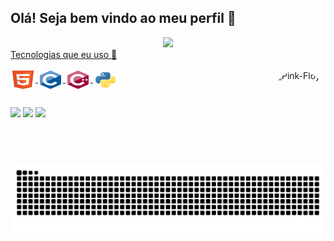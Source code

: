 ## Olá! Seja bem vindo ao meu perfil 🤙
<div align="center">
  <a href="https://github.com/biell-lopes">
  <img height="180em" src="https://github-readme-stats.vercel.app/api?username=biell-lopes&show_icons=true&theme=dark&include_all_commits=true&count_private=true"/>
    </div>
     
  <div>
   Tecnologias que eu uso 🧙
    </div>
      

  <div style="display: inline_block"><br>
  <img align="center" alt="Biel-HTML" height="30" width="40" src="https://raw.githubusercontent.com/devicons/devicon/master/icons/html5/html5-original.svg">
  <img align="center" alt="Biel-C" height="30" width="40" src="https://raw.githubusercontent.com/devicons/devicon/master/icons/c/c-original.svg">
  <img align="center" alt="Biel-Cplusplus" height="30" width="40" src="https://raw.githubusercontent.com/devicons/devicon/master/icons/cplusplus/cplusplus-original.svg">
    <img align="center" alt="Biel-Python" height="30" width="40" src="https://raw.githubusercontent.com/devicons/devicon/master/icons/python/python-original.svg">
  <img align="right" alt="Pink-Floyd" height="150" style="border-radius:50px;" src="https://c.tenor.com/fCcpPBwaJk0AAAAC/pink-floyd-the-dark-side-of-the-moon.gif">
</div>
  
  ##
 
<div> 
 <a href="https://open.spotify.com/user/22m4lbv252x5rsxtmuk4af5ty" target="_blank"><img src="https://img.shields.io/badge/Spotify-1ED760?&style=for-the-badge&logo=spotify&logoColor=white" target="_blank"></a> 
  <a href = "mailto:lopesqn@gmail.com"><img src="https://img.shields.io/badge/-Gmail-%23333?style=for-the-badge&logo=gmail&logoColor=white" target="_blank"></a>
  <a href="https://www.linkedin.com/in/gabriel-lopes-501aa4116/" target="_blank"><img src="https://img.shields.io/badge/-LinkedIn-%230077B5?style=for-the-badge&logo=linkedin&logoColor=white" target="_blank"></a> 
 
  ![Snake animation](https://github.com/biell-lopes/biell-lopes/blob/output/github-contribution-grid-snake.svg)
 
</div>
